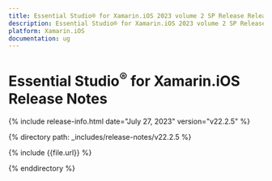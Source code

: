 ```yaml
---
title: Essential Studio® for Xamarin.iOS 2023 volume 2 SP Release Release Notes  
description: Essential Studio® for Xamarin.iOS 2023 volume 2 SP Release Release Notes  
platform: Xamarin.iOS
documentation: ug
---
```


# Essential Studio<sup>®</sup> for Xamarin.iOS  Release Notes  

{% include release-info.html date="July 27, 2023"  version="v22.2.5" %} 

{% directory path: _includes/release-notes/v22.2.5 %}

{% include {{file.url}} %}

{% enddirectory %}